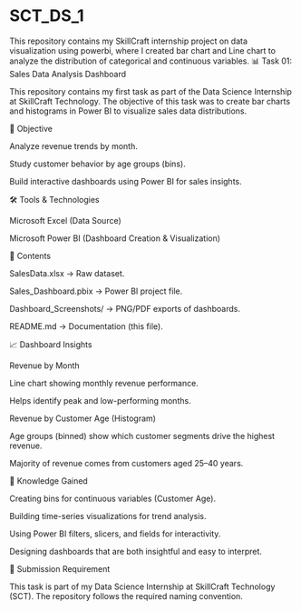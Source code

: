 # SCT_DS_1
This repository contains my SkillCraft internship project on data visualization using powerbi, where I created bar chart and Line chart to analyze the distribution of categorical and continuous variables. 
📊 Task 01: Sales Data Analysis Dashboard

This repository contains my first task as part of the Data Science Internship at SkillCraft Technology.
The objective of this task was to create bar charts and histograms in Power BI to visualize sales data distributions.

📌 Objective

Analyze revenue trends by month.

Study customer behavior by age groups (bins).

Build interactive dashboards using Power BI for sales insights.

🛠 Tools & Technologies

Microsoft Excel (Data Source)

Microsoft Power BI (Dashboard Creation & Visualization)

📂 Contents

SalesData.xlsx → Raw dataset.

Sales_Dashboard.pbix → Power BI project file.

Dashboard_Screenshots/ → PNG/PDF exports of dashboards.

README.md → Documentation (this file).

📈 Dashboard Insights

Revenue by Month

Line chart showing monthly revenue performance.

Helps identify peak and low-performing months.

Revenue by Customer Age (Histogram)

Age groups (binned) show which customer segments drive the highest revenue.

Majority of revenue comes from customers aged 25–40 years.

🧠 Knowledge Gained

Creating bins for continuous variables (Customer Age).

Building time-series visualizations for trend analysis.

Using Power BI filters, slicers, and fields for interactivity.

Designing dashboards that are both insightful and easy to interpret.

📎 Submission Requirement

This task is part of my Data Science Internship at SkillCraft Technology (SCT).
The repository follows the required naming convention.
